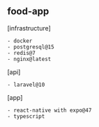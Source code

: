 ## food-app

[infrastructure]

    - docker
    - postgresql@15
    - redis@7
    - nginx@latest

[api]
    
    - laravel@10

[app]

    - react-native with expo@47
    - typescript
